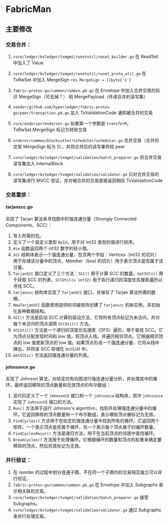 # FabricMan

## 主要修改

### 交易合并：

1. `core/ledger/kvledger/txmgmt/rwsetutil/rwset_builder.go` 在 ReadSet 中加入了 Value
2. `core/ledger/kvledger/txmgmt/rwsetutil/rwset_proto_util.go` 在 TxRwSet 中加入 MergeSign `res.MergeSign = []byte{'1'}`
3. `fabric-protos-go/common/common.pb.go` 在 Envelope 中加入合并交易的标识 MergeSign（可去掉？） 和 MergePayload（传递合并的读写集）
4. `vendor/github.com/hyperledger/fabric-protos-go/peer/transaction.pb.go` 加入 TxValidationCode 通知被合并的交易


5. `core/endorser/endorser.go` 如果第一个参数是 `transferM`，TxRwSet.MergeSign 标记为转账交易
6. `orderer/common/blockcutter/scheduler/scheduler.go` 合并交易（合并的交易 MergeSign 标为 0），并将合并后的读写集传给 peer
7. `core/ledger/kvledger/txmgmt/validation/batch_preparer.go` 将合并交易读写集加入 internalBlock
8. `core/ledger/kvledger/txmgmt/validation/validator.go` 只对合并交易的读写集进行 MVCC 验证，并对被合并的交易直接返回相应 TxValidationCode
 
### 交易重排：

#### tarjanscc.go

实现了 Tarjan 算法来寻找图中的强连通分量（Strongly Connected Components，SCC）：

1. 导入所需的包。
2. 定义了一个自定义类型 `ById`，用于对 int32 类型的值进行排序。
3. `min` 函数返回两个 int32 数字的较小值。
4. `SCC` 结构体表示一个强连通分量，包含两个字段：Vertices（int32 的切片）用于存储该分量中的顶点，Member（bool 的切片）用于表示顶点是否属于该分量。
5. `TarjanSCC` 接口定义了三个方法：`SCC()` 用于计算 SCC 的数量，`GetSCCs()` 用于获取 SCC 的列表，`SCCUtil(u int32)` 用于执行递归的深度优先搜索遍历以寻找 SCC。
6. `tarjanscc` 结构体实现了 `TarjanSCC` 接口，并保存了 Tarjan 算法所需的数据。
7. `NewTarjanSCC` 函数使用提供的邻接矩阵创建了 `tarjanscc` 的新实例，并初始化各种数据结构。
8. `SCC()` 方法是启动 SCC 计算的驱动方法。它将所有顶点标记为未访问，并对每个未访问的顶点调用 `SCCUtil()` 方法。
9. `SCCUtil()` 方法是一个递归的深度优先搜索（DFS）遍历，用于查找 SCC。它为顶点分配发现时间和 low 值，将顶点入栈，并遍历相邻顶点。它根据相邻顶点的 low 值更新顶点的 low 值。如果顶点形成一个强连通分量，它将从栈中弹出，并将该 SCC 存储在 sccList 中。
10. `GetSCCs()` 方法返回强连通分量的列表。

#### johnsonce.go

实现了 Johnson 算法，对给定的有向图进行强连通分量分析，并处理其中的循环，最终返回移除的顶点数量和无效顶点的布尔数组：

1. 该代码定义了一个 `JohnsonCE` 接口和一个 `johnsonce` 结构体，其中 `johnsonce` 实现了 `JohnsonCE` 接口的方法。
2. `Run()` 方法用于运行 Johnson's algorithm，找到并处理强连通分量中的循环。它返回移除的顶点数量和一个布尔数组，表示哪些顶点被标记为无效。
3. `FindCycles()` 方法用于在给定的强连通分量中找到所有的循环。它返回两个矩阵，一个表示顶点是否属于循环，另一个表示每个顶点属于的循环数量。
4. `FindCyclesRecur()` 方法是递归方法，用于在当前顶点的邻居中查找循环。
5. `BreakCycles()` 方法用于处理循环。它根据循环的数量和顶点的权重来确定要移除的顶点，然后将其标记为无效。

### 并行验证：

1. 在 reorder 的过程中划分连通子图，不在同一个子图内的交易相互独立可以并行验证。
2. `fabric-protos-go/common/common.pb.go` 在 Envelope 中加入 Subgraphs 表示相关联的交易。
3. `core/ledger/kvledger/txmgmt/validation/batch_preparer.go` 接受 Subgraphs。
4. `core/ledger/kvledger/txmgmt/validation/validator.go` 通过 Subgraphs 来并行处理交易。
